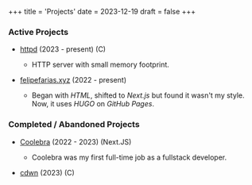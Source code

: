 +++
title = 'Projects'
date = 2023-12-19
draft = false
+++

### Active Projects

- [httpd](https://github.com/FelipeFa6/httpd) (2023 - present) (C)
    - HTTP server with small memory footprint.

- [felipefarias.xyz](https://felipefarias.xyz) (2022 - present)
    - Began with _HTML_, shifted to _Next.js_ but
      found it wasn't my style. Now, it uses
      _HUGO_ on _GitHub Pages_.

### Completed / Abandoned Projects

- [Coolebra](https://coolebra.com/) (2022 - 2023) (Next.JS)
    - Coolebra was my first full-time job as a
      fullstack developer.

- [cdwn](https://github.com/FelipeFa6/cdwn) (2023) (C)
